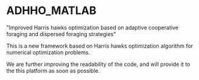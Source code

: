 # ADHHO_MATLAB
"Improved Harris hawks optimization based on adaptive cooperative foraging and dispersed foraging strategies"

This is a new framework based on Harris hawks optimization algorithm for numerical optimization problems.

We are further improving the readability of the code, and will provide it to the this platform as soon as possible.
